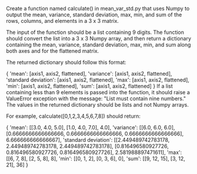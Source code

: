 Create a function named calculate() in mean_var_std.py that uses Numpy to output the mean, variance, standard deviation, max, min, and sum of the rows, columns, and elements in a 3 x 3 matrix.

The input of the function should be a list containing 9 digits. The function should convert the list into a 3 x 3 Numpy array, and then return a dictionary containing the mean, variance, standard deviation, max, min, and sum along both axes and for the flattened matrix.

The returned dictionary should follow this format:

{
'mean': [axis1, axis2, flattened], 
'variance': [axis1, axis2, flattened], 
'standard deviation': [axis1, axis2, flattened], 
'max': [axis1, axis2, flattened], 
'min': [axis1, axis2, flattened], 
'sum': [axis1, axis2, flattened] } 
If a list containing less than 9 elements is passed into the function, 
it should raise a ValueError exception with the message: 
"List must contain nine numbers." The values in the returned dictionary should be lists and not Numpy arrays.

For example, calculate([0,1,2,3,4,5,6,7,8]) should return:

{ 
'mean': [[3.0, 4.0, 5.0], [1.0, 4.0, 7.0], 4.0], 
'variance': [[6.0, 6.0, 6.0], [0.6666666666666666, 0.6666666666666666, 0.6666666666666666], 6.666666666666667], 
'standard deviation': [[2.449489742783178, 2.449489742783178, 2.449489742783178], [0.816496580927726, 0.816496580927726, 0.816496580927726], 2.581988897471611], 
'max': [[6, 7, 8], [2, 5, 8], 8], 'min': [[0, 1, 2], [0, 3, 6], 0], 'sum': [[9, 12, 15], [3, 12, 21], 36] 
}

